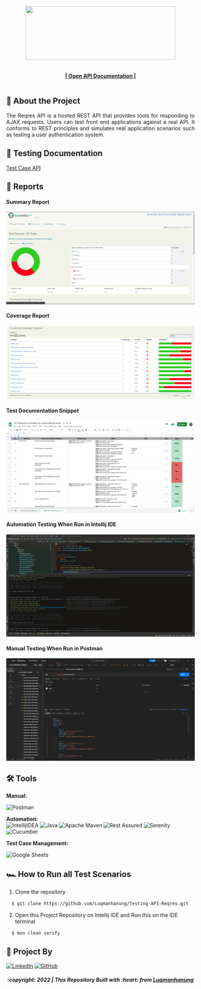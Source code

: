 <div align="center">
  <a href="https://github.com/Luqmanhanung/Testing-API-Reqres.git">
    <img src="https://reqres.in/img/logo.png" width="400" height="144">
  </a>

  <p align="center">
    <br />
    <a href="https://reqres.in/"><strong>| Open API Documentation |</strong></a>
    <br />
    <br />
  </p>
</div>

## 📑 About the Project

<p align="justify">The Reqres API is a hosted REST API that provides tools for responding to AJAX requests. Users can test front end applications against a real API. It conforms to REST principles and simulates real application scenarios such as testing a user authentication system.</p>

## 📓 Testing Documentation
[Test Case API](https://docs.google.com/spreadsheets/d/1AjQyzyVwfTlN9zQEYH_L-6fL0M7_bdGfqyh5BGZvCWU/edit?usp=sharing)

## 📝 Reports


#### Summary Report
![report-api-summary](./img/Summary%20report1.png)

#### Coverage Report
![report-api-cpverage](./img/coverage%20report.png)

#### Test Documentation Snippet
![report-api-chats](./img/testing%20documentation.png)

#### Automation Testing When Run in Intellij IDE
![report-api-runningtest](./img/intelij.png)

#### Manual Testing When Run in Postman
![report-api-runningtest](./img/Postman.png)

## 🛠 Tools
**Manual:**

![Postman](https://img.shields.io/badge/Postman-FF6C37?style=for-the-badge&logo=postman&logoColor=white)

**Automation:**  
![IntellijIDEA](https://img.shields.io/badge/IntelliJIDEA-000000.svg?style=for-the-badge&logo=intellij-idea&logoColor=white)
![Java](https://img.shields.io/badge/java-%23ED8B00.svg?style=for-the-badge&logo=java&logoColor=white)
![Apache Maven](https://img.shields.io/badge/Apache%20Maven-C71A36?style=for-the-badge&logo=Apache%20Maven&logoColor=white)
![Rest Assured](https://img.shields.io/badge/-rest%20assured-000000?style=for-the-badge&logo=rest-assured&logoColor=black)
![Serenity](https://img.shields.io/badge/-serenity-16a67a?style=for-the-badge&logo=serenity&logoColor=black)
![Cucumber](https://img.shields.io/badge/-cucumber-4bc47b?style=for-the-badge&logo=cucumber&logoColor=black)

**Test Case Management:**

![Google Sheets](https://img.shields.io/badge/-Google%20sheets-4bc47b?style=for-the-badge&logoColor=black)

## 🏎️ How to Run all Test Scenarios

1. Clone the repository
```bash
  $ git clone https://github.com/Luqmanhanung/Testing-API-Reqres.git
```
2. Open  this Project Repository on Intellij IDE and Run this on the IDE terminal

```bash
  $ mvn clean verify
```


## 📱 Project By

[![LinkedIn](https://img.shields.io/badge/-Luqman%20Hanung%20Asidiq-white?style=for-the-badge&logo=linkedin&logoColor=blue)](https://www.linkedin.com/in/luqman-hanung-asidiq/)
[![GitHub](https://img.shields.io/badge/-Luqmanhanung-white?style=for-the-badge&logo=github&logoColor=black)](https://github.com/Luqmanhanung/)

<h5>
<p align="center">:copyright: 2022 | This Repository Built with :heart: from <a href="https://www.linkedin.com/in/luqman-hanung-asidiq/"> Luqmanhanung</a></p>
</h5>
